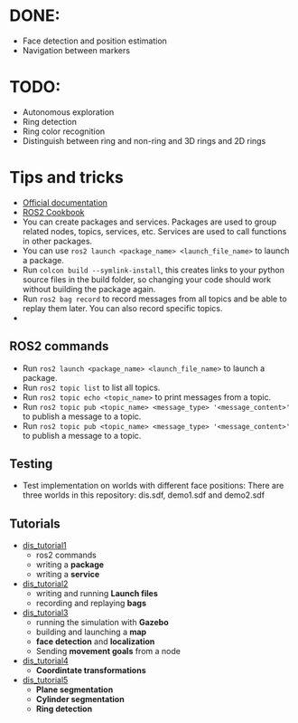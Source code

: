 # DONE:
- Face detection and position estimation
- Navigation between markers

# TODO:
- Autonomous exploration
- Ring detection
- Ring color recognition
- Distinguish between ring and non-ring and 3D rings and 2D rings



# Tips and tricks
- [Official documentation](https://docs.ros.org/en/humble/index.html)
- [ROS2 Cookbook](https://github.com/mikeferguson/ros2_cookbook)
- You can create packages and services. Packages are used to group related nodes, topics, services, etc. Services are used to call functions in other packages.
- You can use `ros2 launch <package_name> <launch_file_name>` to launch a package.
- Run `colcon build --symlink-install`, this creates links to your python source files in the build folder, so changing your code should work without building the package again.
- Run `ros2 bag record` to record messages from all topics and be able to replay them later. You can also record specific topics.
- 


## ROS2 commands
- Run `ros2 launch <package_name> <launch_file_name>` to launch a package.
- Run `ros2 topic list` to list all topics.
- Run `ros2 topic echo <topic_name>` to print messages from a topic.
- Run `ros2 topic pub <topic_name> <message_type> '<message_content>'` to publish a message to a topic.
- Run `ros2 topic pub <topic_name> <message_type> '<message_content>'` to publish a message to a topic.


## Testing
- Test implementation on worlds with different face positions: There are three worlds in this repository: dis.sdf, demo1.sdf and demo2.sdf

## Tutorials
- [dis_tutorial1](https://github.com/vicoslab/dis_tutorial1)
  - ros2 commands
  - writing a **package**
  - writing a **service**
- [dis_tutorial2](https://github.com/vicoslab/dis_tutorial2)
  - writing and running **Launch files**
  - recording and replaying **bags**
- [dis_tutorial3](https://github.com/vicoslab/dis_tutorial3)
  - running the simulation with **Gazebo**
  - building and launching a **map**
  - **face detection** and **localization**
  - Sending **movement goals** from a node
- [dis_tutorial4](https://github.com/vicoslab/dis_tutorial4)
  - **Coordintate transformations**
- [dis_tutorial5](https://github.com/vicoslab/dis_tutorial5)
  - **Plane segmentation**
  - **Cylinder segmentation**
  - **Ring detection**